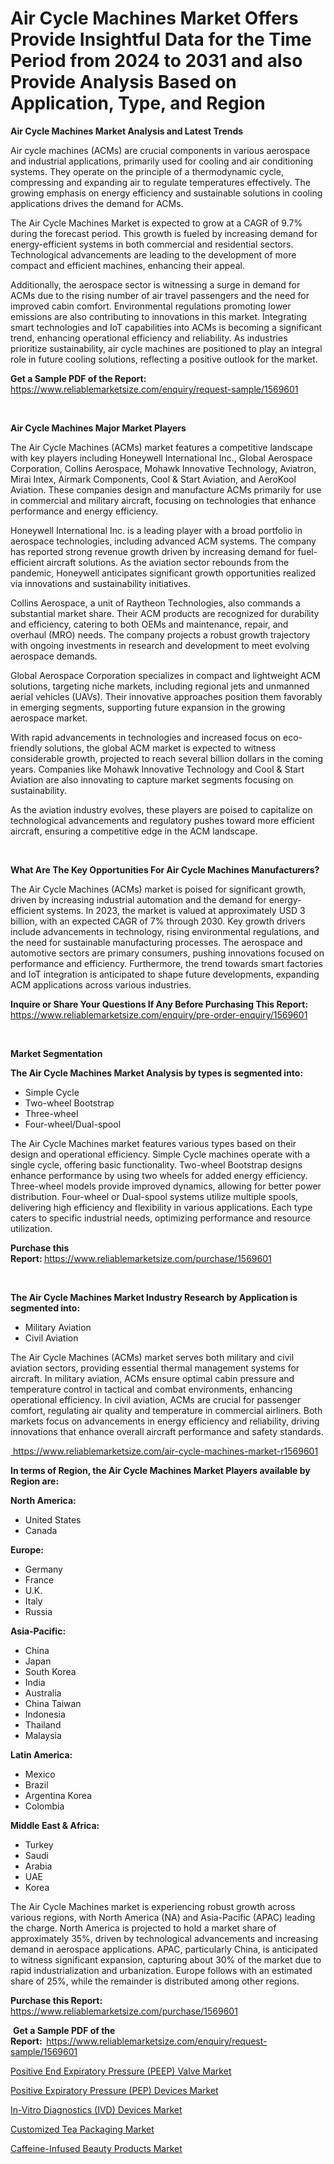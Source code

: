 <p><h1>Air Cycle Machines Market Offers Provide Insightful Data for the Time Period from 2024 to 2031 and also Provide Analysis Based on Application, Type, and Region</h1></p><p><strong>Air Cycle Machines Market Analysis and Latest Trends</strong></p>
<p><p>Air cycle machines (ACMs) are crucial components in various aerospace and industrial applications, primarily used for cooling and air conditioning systems. They operate on the principle of a thermodynamic cycle, compressing and expanding air to regulate temperatures effectively. The growing emphasis on energy efficiency and sustainable solutions in cooling applications drives the demand for ACMs.</p><p>The Air Cycle Machines Market is expected to grow at a CAGR of 9.7% during the forecast period. This growth is fueled by increasing demand for energy-efficient systems in both commercial and residential sectors. Technological advancements are leading to the development of more compact and efficient machines, enhancing their appeal. </p><p>Additionally, the aerospace sector is witnessing a surge in demand for ACMs due to the rising number of air travel passengers and the need for improved cabin comfort. Environmental regulations promoting lower emissions are also contributing to innovations in this market. Integrating smart technologies and IoT capabilities into ACMs is becoming a significant trend, enhancing operational efficiency and reliability. As industries prioritize sustainability, air cycle machines are positioned to play an integral role in future cooling solutions, reflecting a positive outlook for the market.</p></p>
<p><strong>Get a Sample PDF of the Report:&nbsp;</strong> <a href="https://www.reliablemarketsize.com/enquiry/request-sample/1569601?utm_campaign=1510&utm_medium=2&utm_source=Github&utm_content=ia&utm_term=14102024&utm_id=air-cycle-machines">https://www.reliablemarketsize.com/enquiry/request-sample/1569601</a></p>
<p>&nbsp;</p>
<p><strong>Air Cycle Machines Major Market Players</strong></p>
<p><p>The Air Cycle Machines (ACMs) market features a competitive landscape with key players including Honeywell International Inc., Global Aerospace Corporation, Collins Aerospace, Mohawk Innovative Technology, Aviatron, Mirai Intex, Airmark Components, Cool & Start Aviation, and AeroKool Aviation. These companies design and manufacture ACMs primarily for use in commercial and military aircraft, focusing on technologies that enhance performance and energy efficiency.</p><p>Honeywell International Inc. is a leading player with a broad portfolio in aerospace technologies, including advanced ACM systems. The company has reported strong revenue growth driven by increasing demand for fuel-efficient aircraft solutions. As the aviation sector rebounds from the pandemic, Honeywell anticipates significant growth opportunities realized via innovations and sustainability initiatives.</p><p>Collins Aerospace, a unit of Raytheon Technologies, also commands a substantial market share. Their ACM products are recognized for durability and efficiency, catering to both OEMs and maintenance, repair, and overhaul (MRO) needs. The company projects a robust growth trajectory with ongoing investments in research and development to meet evolving aerospace demands.</p><p>Global Aerospace Corporation specializes in compact and lightweight ACM solutions, targeting niche markets, including regional jets and unmanned aerial vehicles (UAVs). Their innovative approaches position them favorably in emerging segments, supporting future expansion in the growing aerospace market.</p><p>With rapid advancements in technologies and increased focus on eco-friendly solutions, the global ACM market is expected to witness considerable growth, projected to reach several billion dollars in the coming years. Companies like Mohawk Innovative Technology and Cool & Start Aviation are also innovating to capture market segments focusing on sustainability.</p><p>As the aviation industry evolves, these players are poised to capitalize on technological advancements and regulatory pushes toward more efficient aircraft, ensuring a competitive edge in the ACM landscape.</p></p>
<p>&nbsp;</p>
<p><strong>What Are The Key Opportunities For Air Cycle Machines Manufacturers?</strong></p>
<p><p>The Air Cycle Machines (ACMs) market is poised for significant growth, driven by increasing industrial automation and the demand for energy-efficient systems. In 2023, the market is valued at approximately USD 3 billion, with an expected CAGR of 7% through 2030. Key growth drivers include advancements in technology, rising environmental regulations, and the need for sustainable manufacturing processes. The aerospace and automotive sectors are primary consumers, pushing innovations focused on performance and efficiency. Furthermore, the trend towards smart factories and IoT integration is anticipated to shape future developments, expanding ACM applications across various industries.</p></p>
<p><strong>Inquire or Share Your Questions If Any Before Purchasing This Report:</strong> <a href="https://www.reliablemarketsize.com/enquiry/pre-order-enquiry/1569601?utm_campaign=1510&utm_medium=2&utm_source=Github&utm_content=ia&utm_term=14102024&utm_id=air-cycle-machines">https://www.reliablemarketsize.com/enquiry/pre-order-enquiry/1569601</a></p>
<p>&nbsp;</p>
<p><strong>Market Segmentation</strong></p>
<p><strong>The Air Cycle Machines Market Analysis by types is segmented into:</strong></p>
<p><ul><li>Simple Cycle</li><li>Two-wheel Bootstrap</li><li>Three-wheel</li><li>Four-wheel/Dual-spool</li></ul></p>
<p><p>The Air Cycle Machines market features various types based on their design and operational efficiency. Simple Cycle machines operate with a single cycle, offering basic functionality. Two-wheel Bootstrap designs enhance performance by using two wheels for added energy efficiency. Three-wheel models provide improved dynamics, allowing for better power distribution. Four-wheel or Dual-spool systems utilize multiple spools, delivering high efficiency and flexibility in various applications. Each type caters to specific industrial needs, optimizing performance and resource utilization.</p></p>
<p><strong>Purchase this Report:&nbsp;</strong><a href="https://www.reliablemarketsize.com/purchase/1569601?utm_campaign=1510&utm_medium=2&utm_source=Github&utm_content=ia&utm_term=14102024&utm_id=air-cycle-machines">https://www.reliablemarketsize.com/purchase/1569601</a></p>
<p>&nbsp;</p>
<p><strong>The Air Cycle Machines Market Industry Research by Application is segmented into:</strong></p>
<p><ul><li>Military Aviation</li><li>Civil Aviation</li></ul></p>
<p><p>The Air Cycle Machines (ACMs) market serves both military and civil aviation sectors, providing essential thermal management systems for aircraft. In military aviation, ACMs ensure optimal cabin pressure and temperature control in tactical and combat environments, enhancing operational efficiency. In civil aviation, ACMs are crucial for passenger comfort, regulating air quality and temperature in commercial airliners. Both markets focus on advancements in energy efficiency and reliability, driving innovations that enhance overall aircraft performance and safety standards.</p></p>
<p><a href="https://www.reliablemarketsize.com/air-cycle-machines-market-r1569601?utm_campaign=1510&utm_medium=2&utm_source=Github&utm_content=ia&utm_term=14102024&utm_id=air-cycle-machines">&nbsp;https://www.reliablemarketsize.com/air-cycle-machines-market-r1569601</a></p>
<p><strong>In terms of Region, the Air Cycle Machines Market Players available by Region are:</strong></p>
<p>
    <p> <strong> North America: </strong>
        <ul>
            <li>United States</li>
            <li>Canada</li>
        </ul>
        </p> 
    <p> <strong> Europe: </strong>
        <ul>
            <li>Germany</li>
            <li>France</li>
            <li>U.K.</li>
            <li>Italy</li>
            <li>Russia</li>
        </ul>
        </p> 
    <p> <strong> Asia-Pacific: </strong>
        <ul>
            <li>China</li>
            <li>Japan</li>
            <li>South Korea</li>
            <li>India</li>
            <li>Australia</li>
            <li>China Taiwan</li>
            <li>Indonesia</li>
            <li>Thailand</li>
            <li>Malaysia</li>
        </ul>
        </p> 
    <p> <strong> Latin America: </strong>
        <ul>
            <li>Mexico</li>
            <li>Brazil</li>
            <li>Argentina Korea</li>
            <li>Colombia</li>
        </ul>
        </p> 
    <p> <strong> Middle East & Africa: </strong>
        <ul>
            <li>Turkey</li>
            <li>Saudi</li>
            <li>Arabia</li>
            <li>UAE</li>
            <li>Korea</li>
        </ul>
    </p>
    </p>
<p><p>The Air Cycle Machines market is experiencing robust growth across various regions, with North America (NA) and Asia-Pacific (APAC) leading the charge. North America is projected to hold a market share of approximately 35%, driven by technological advancements and increasing demand in aerospace applications. APAC, particularly China, is anticipated to witness significant expansion, capturing about 30% of the market due to rapid industrialization and urbanization. Europe follows with an estimated share of 25%, while the remainder is distributed among other regions.</p></p>
<p><strong>Purchase this Report: </strong><a href="https://www.reliablemarketsize.com/purchase/1569601?utm_campaign=1510&utm_medium=2&utm_source=Github&utm_content=ia&utm_term=14102024&utm_id=air-cycle-machines">https://www.reliablemarketsize.com/purchase/1569601</a></p>
<p>&nbsp;<strong>Get a Sample PDF of the Report:&nbsp;&nbsp;</strong><a href="https://www.reliablemarketsize.com/enquiry/request-sample/1569601?utm_campaign=1510&utm_medium=2&utm_source=Github&utm_content=ia&utm_term=14102024&utm_id=air-cycle-machines">https://www.reliablemarketsize.com/enquiry/request-sample/1569601</a></p>
<p><strong></strong></p>
<p><p><a href="https://github.com/juniordelafrance/Market-Research-Report-List-5/blob/main/positive-end-expiratory-pressure-peep-valve-market.md?utm_campaign=1510&utm_medium=2&utm_source=Github&utm_content=ia&utm_term=14102024&utm_id=air-cycle-machines">Positive End Expiratory Pressure (PEEP) Valve Market</a></p><p><a href="https://github.com/lmorisekv5e/Market-Research-Report-List-1/blob/main/positive-expiratory-pressure-pep-devices-market.md?utm_campaign=1510&utm_medium=2&utm_source=Github&utm_content=ia&utm_term=14102024&utm_id=air-cycle-machines">Positive Expiratory Pressure (PEP) Devices Market</a></p><p><a href="https://www.linkedin.com/pulse/global-in-vitro-diagnostics-ivd-devices-market-analysis-2lw8c?trk=public_post_embed_feed-article-content&utm_campaign=1510&utm_medium=2&utm_source=Github&utm_content=ia&utm_term=14102024&utm_id=air-cycle-machines">In-Vitro Diagnostics (IVD) Devices Market</a></p><p><a href="https://www.linkedin.com/pulse/customized-tea-packaging-market-size-share-trends-analysis-report-y6sxc?trk=public_post_embed_feed-article-content&utm_campaign=1510&utm_medium=2&utm_source=Github&utm_content=ia&utm_term=14102024&utm_id=air-cycle-machines">Customized Tea Packaging Market</a></p><p><a href="https://www.linkedin.com/pulse/strategic-forecast-caffeine-infused-beauty-products-market-growth-0bqrc?trk=public_post_embed_feed-article-content&utm_campaign=1510&utm_medium=2&utm_source=Github&utm_content=ia&utm_term=14102024&utm_id=air-cycle-machines">Caffeine-Infused Beauty Products Market</a></p></p>